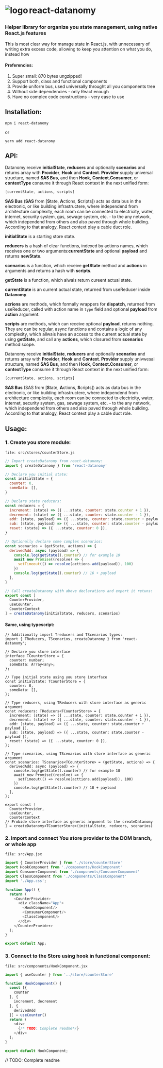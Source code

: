 # <p><img style="vertical-align:middle;" align="left" alt="logo" src="https://user-images.githubusercontent.com/79456243/145360178-12110388-142d-45e0-9903-95463bb46038.png"> react-datanomy</p>

### Helper library for organize you state management, using native React.js features

This is most clear way for manage state in React.js, with unnecessary of writing extra excess code, allowing to keep you attention on what you do, instead how

#### Preferencies:

1. Super small: 870 bytes ungzipped!
2. Support both, class and functional components
3. Provide uniform bus, used universally throught all you components tree
4. Without side dependencies - only React enough
5. Have no complex code constructions - very ease to use

## Installation:

```
npm i react-datanomy
```
or
```
yarn add react-datanomy
```
## API:

Datanomy receive **initialState**, **reducers** and optionally **scenarios** and returns array with **Provider**, **Hook** and **Context**. **Provider** supply universal structure, named **SAS Bus**, and then **Hook**, **Context.Consumer**, or **contextType** consume it through React context in the next unified form:

```js
[currentState, actions, scripts]
```

**SAS Bus** (**SAS** from [**S**tate, **A**ctions, **S**cripts]) acts as data bus in the electronic, or like building infrastructere, where independend from architecture complexity, each room can be connected to electricity, water, internet, security system, gas, sewage system, etc. - to the any network, which independend from others and also paved through whole building. According to that analogy, React context play a cable duct role.


**initialState** is a starting store state.

**reducers** is a hash of clear functions, indexed by actions names, which receives one or two arguments:**currentState** and optional **payload** and returns **newState**.

**scenarios** is a function, which receive **getState** method and **actions** in arguments and returns a hash with **scripts**.

**getState** is a function, which alwais return cureent actual state.

**currentState** is an current actual state, returned from useReducer inside **Datanomy**.

**acrions** are methods, which formally wrappers for **dispatch**, returned from useReducer, called with action name in `type` field and optional **payload** from **action** argument.

**scripts** are methods, which can receive optional **payload**, returns nothing. They are can be regular, async functions and contains a logic of any complexity, which allwais have an access to the current actual state by using **getState**, and call any **actions**, which closured from **scenarios** method scope.

Datanomy receive **initialState**, **reducers** and optionally **scenarios** and returns array with **Provider**, **Hook** and **Context**. **Provider** supply univwesal structure, named **SAS Bus**, and then **Hook**, **Context.Consumer**, or **contextType** consume it through React context in the next unified form:
```js
[currentState, actions, scripts]
```

**SAS Bus** (SAS from [**S**tate, **A**ctions, **S**cripts]) acts as data bus in the electronic, or like building infrastructere, where independend from architecture complexity, each room can be connected to electricity, water, internet, security system, gas, sewage system, etc. - to the any network, which independend from others and also paved through whole building. According to that analogy, React context play a cable duct role.

## Usage:

### 1. Create you store module:

`file: src/stores/counterStore.js`
```js
// Import createDatanomy from react-datanomy:
import { createDatanomy } from 'react-datanomy'

// Declare you initial state:
const initialState = {
  counter: 0,
  someData: [],
}

// Declare state reducers:
const reducers = {
  increment: (state) => ({ ...state, counter: state.counter + 1 }),
  decrement: (state) => ({ ...state, counter: state.counter - 1 }),
  add: (state, payload) => ({ ...state, counter: state.counter + payload }),
  sub: (state, payload) => ({ ...state, counter: state.counter - payload }),
  reset: (state) => ({ ...state, counter: 0 }),
}

// Optionally declare some complex scenarios:
const scenarios = (getState, actions) => {
  derivedAdd: async (payload) => {
    console.log(getState().counter) // for example 10
    await new Promise((resolve) => {
      setTimeout(() => resolve(acttions.add(payload)), 100)
    })
    console.log(getState().counter) // 10 + payload
  },
}

// Call createDatanomy with above declarations and export it retuns:
export const [ 
  CounterProvider, 
  useCounter,
  CounterContext
] = createDatanomy(initialState, reducers, scenarios)
```

#### Same, using typescript:
```tsx
// Additionally import Treducers and TScenarios types:
import { TReducers, TScenarios, createDatanomy } from 'react-datanomy';
 
// Declare you store interface
interface TCounterStore = {
  counter: number;
  someData: Array<any>;
};

// Type initial state using you store interface
const initialState: TCounterStore = {
  counter: 0,
  someData: [],
};

// Type reducers, using TReducers with store interface as generic argument
const reducers: TReducers<TCounterStore> = {
  increment: (state) => ({ ...state, counter: state.counter + 1 }),
  decrement: (state) => ({ ...state, counter: state.counter - 1 }),
  add: (state, payload) => ({ ...state, counter: state.counter + payload }),
  sub: (state, payload) => ({ ...state, counter: state.counter - payload }),
  reset: (state) => ({ ...state, counter: 0 }),
};

// Type scenarios, using TScenarios with store interface as generic argument
const scenarios: TScenarios<TCounterStore> = (getState, actions) => {
  derivedAdd: async (payload) => {
    console.log(getState().counter) // for example 10
    await new Promise((resolve) => {
      setTimeout(() => resolve(acttions.add(payload)), 100)
    })
    console.log(getState().counter) // 10 + payload
  },
};

export const [ 
  CounterProvider, 
  useCounter,
  CounterContext
// Probide store interface as generic argument to the createDatanomy
] = createDatanomy<TCounterStore>(initialState, reducers, scenarios)
```

### 2. Import and connect You store provider to the DOM branch, or whole app
`file: src/App.jsx`
```js
import { CounterProvider } from './store/counterStore'
import HookComponent from './components/HookComponent'
import ConsumerComponent from './components/ConsumerComponent'
import ClassComponent from './components/ClassComponent'
import './App.css';

function App() {
  return (
    <CounterProvider>
      <div className="App">
        <HookComponent/>
        <ConsumerComponent/>
        <ClassComponent/>
      </div>
    </CounterProvider>
  );
}

export default App;
```
### 3. Connect to the Store using hook in functional component:
`file: src/components/HookComponent.jsx`
```js
import { useCounter } from '../store/counterStore'

function HookComponent() {
  const [{
    counter
  }, {
    increment, decrement
  }, {
    derivedAdd
  }] = useCounter()
  return (
    <div>
      {/* TODO: Complete readme*/}
    </div>
  );
}

export default HookComponent;
```
// TODO: Complete readme
